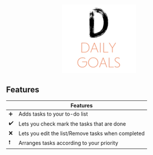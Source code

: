 
<p align="center"> <img src="https://github.com/Chavan27/CSC690/blob/master/Screenshot%202019-07-15%20at%209.16.27%20PM.png" width="40%">

## Features

 |         | Features  |
----------|-----------------
:heavy_plus_sign: | Adds tasks to your to-do list
:heavy_check_mark: | Lets you check mark the tasks that are done
:x: | Lets you edit the list/Remove tasks when completed
:heavy_exclamation_mark: | Arranges tasks according to your priority

